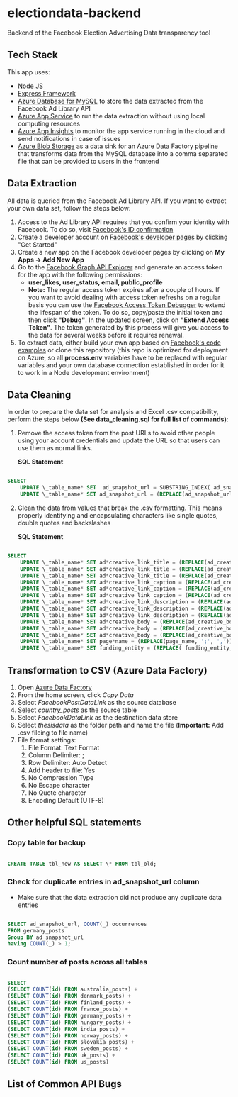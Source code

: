 # electiondata-backend

Backend of the Facebook Election Advertising Data transparency tool

## Tech Stack

This app uses:

- [Node JS](https://nodejs.org/en/)
- [Express Framework](https://expressjs.com/)
- [Azure Database for MySQL](https://azure.microsoft.com/en-us/services/mysql/) to store the data extracted from the Facebook Ad Library API
- [Azure App Service](https://azure.microsoft.com/en-us/services/app-service/) to run the data extraction without using local computing resources
- [Azure App Insights](https://azure.microsoft.com/en-us/services/monitor/) to monitor the app service running in the cloud and send notifications in case of issues
- [Azure Blob Storage](https://azure.microsoft.com/en-us/services/storage/blobs/) as a data sink for an Azure Data Factory pipeline that transforms data from the MySQL database into a comma separated file that can be provided to users in the frontend

## Data Extraction

All data is queried from the Facebook Ad Library API. If you want to extract your own data set, follow the steps below:

1. Access to the Ad Library API requires that you confirm your identity with Facebook. To do so, visit [Facebook's ID confirmation](https://www.facebook.com/id)
2. Create a developer account on [Facebook's developer pages](https://developers.facebook.com/) by clicking "Get Started"
3. Create a new app on the Facebook developer pages by clicking on **My Apps -> Add New App**
4. Go to the [Facebook Graph API Explorer](https://developers.facebook.com/tools/explorer/) and generate an access token for the app with the following permissions:
   - **user_likes, user_status, email, public_profile**
   - **Note:** The regular access token expires after a couple of hours. If you want to avoid dealing with access token refreshs on a regular basis you can use the [Facebook Access Token Debugger](https://developers.facebook.com/tools/debug/accesstoken/) to extend the lifespan of the token. To do so, copy/paste the initial token and then click **"Debug"**. In the updated screen, click on **"Extend Access Token"**. The token generated by this process will give you access to the data for several weeks before it requires renewal.
5. To extract data, either build your own app based on [Facebook's code examples](https://www.facebook.com/ads/library/api/?source=archive-landing-page) or clone this repository (this repo is optimized for deployment on Azure, so all **process.env** variables have to be replaced with regular variables and your own database connection established in order for it to work in a Node development environment)

## Data Cleaning

In order to prepare the data set for analysis and Excel .csv compatibility, perform the steps below **(See data_cleaning.sql for full list of commands)**:

1. Remove the access token from the post URLs to avoid other people using your account credentials and update the URL so that users can use them as normal links.

    **SQL Statement**

```sql

SELECT
    UPDATE \_table_name* SET  ad_snapshot_url = SUBSTRING_INDEX( ad_snapshot_url, '&access_token=', 1);
    UPDATE \_table_name* SET ad_snapshot_url = (REPLACE(ad_snapshot_url, '\archive/render_ad', 'library'));

```

2. Clean the data from values that break the .csv formatting. This means properly identifying and encapsulating characters like single quotes, double quotes and backslashes

    **SQL Statement**

```sql

SELECT
    UPDATE \_table_name* SET ad*creative_link_title = (REPLACE(ad_creative_link_title, '\\n\\n', ' '));  
    UPDATE \_table_name* SET ad*creative_link_title = (REPLACE(ad_creative_link_title, '\\n', ' '));  
    UPDATE \_table_name* SET ad*creative_link_title = (REPLACE(ad_creative_link_title, '\\"', '""'));  
    UPDATE \_table_name* SET ad*creative_link_caption = (REPLACE(ad_creative_link_caption, '\\n\\n', ' '));  
    UPDATE \_table_name* SET ad*creative_link_caption = (REPLACE(ad_creative_link_caption, '\\n', ' '));  
    UPDATE \_table_name* SET ad*creative_link_caption = (REPLACE(ad_creative_link_caption, '\\"', '""'));  
    UPDATE \_table_name* SET ad*creative_link_description = (REPLACE(ad_creative_link_description, '\\n\\n', ' '));  
    UPDATE \_table_name* SET ad*creative_link_description = (REPLACE(ad_creative_link_description, '\\n', ' '));  
    UPDATE \_table_name* SET ad*creative_link_description = (REPLACE(ad_creative_link_description, '\\"', '""'));  
    UPDATE \_table_name* SET ad*creative_body = (REPLACE(ad_creative_body, '\\n\\n', ' '));  
    UPDATE \_table_name* SET ad*creative_body = (REPLACE(ad_creative_body, '\\n', ' '));  
    UPDATE \_table_name* SET ad*creative_body = (REPLACE(ad_creative_body, '\\"', '""'));  
    UPDATE \_table_name* SET page*name = (REPLACE(page_name, ';', ','));  
    UPDATE \_table_name* SET funding_entity = (REPLACE( funding_entity, ';', ','));


```

## Transformation to CSV (Azure Data Factory)

1. Open [Azure Data Factory](https://adf.azure.com/datafactories)
2. From the home screen, click *Copy Data*
3. Select *FacebookPostDataLink* as the source database
4. Select *country_posts* as the source table
5. Select *FacebookDataLink* as the destination data store
6. Select *thesisdata* as the folder path and name the file (**Important:** Add .csv fileing to file name)
7. File format settings:
   1. File Format: Text Format
   2. Column Delimiter: ;
   3. Row Delimiter: Auto Detect
   4. Add header to file: Yes
   5. No Compression Type
   6. No Escape character
   7. No Quote character
   8. Encoding Default (UTF-8)

## Other helpful SQL statements

### Copy table for backup

```sql SELECT

CREATE TABLE tbl_new AS SELECT \* FROM tbl_old;

```

### Check for duplicate entries in ad_snapshot_url column

- Make sure that the data extraction did not produce any duplicate data entries

```sql SELECT

SELECT ad_snapshot_url, COUNT(_) occurrences
FROM germany_posts
Group BY ad_snapshot_url
having COUNT(_) > 1;

```

### Count number of posts across all tables

```sql

SELECT
(SELECT COUNT(id) FROM australia_posts) +
(SELECT COUNT(id) FROM denmark_posts) +
(SELECT COUNT(id) FROM finland_posts) +
(SELECT COUNT(id) FROM france_posts) +
(SELECT COUNT(id) FROM germany_posts) +
(SELECT COUNT(id) FROM hungary_posts) +
(SELECT COUNT(id) FROM india_posts) +
(SELECT COUNT(id) FROM norway_posts) +
(SELECT COUNT(id) FROM slovakia_posts) +
(SELECT COUNT(id) FROM sweden_posts) +
(SELECT COUNT(id) FROM uk_posts) +
(SELECT COUNT(id) FROM us_posts)

```

## List of Common API Bugs
